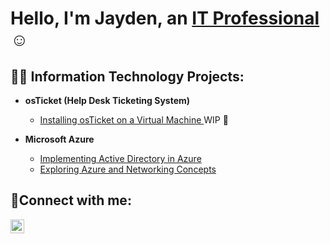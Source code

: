 <h1>Hello, I'm Jayden, an <a href="https://linkedin.com/in/jayden-colon-68a3a626b">IT Professional</a>☺</h1>

<h2>👨‍💻 Information Technology Projects:</h2> 

- <b>osTicket (Help Desk Ticketing System)</b>
  - <a href="https://github.com/JayReyColon/osticket-prereqs"> Installing osTicket on a Virtual Machine </a> WIP 🔨

- <b>Microsoft Azure</b>
  - <a href="https://github.com/JayReyColon/Implementing-Active-Directory-in-Azure"> Implementing Active Directory in Azure </a>
  - <a href="https://github.com/JayReyColon/Exploring-Azure-and-Networking-Concepts"> Exploring Azure and Networking Concepts </a>

<h2>🤳Connect with me:</h2>

[<img align="left" alt="Jayden | LinkedIn" width="22px" src="https://cdn.jsdelivr.net/npm/simple-icons@v3/icons/linkedin.svg" />][linkedin]

[linkedin]: https://linkedin.com/in/jayden-colon-68a3a626b
